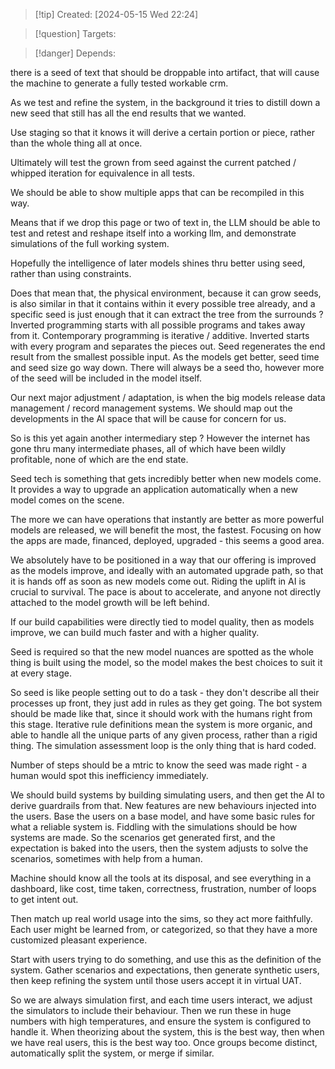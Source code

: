 
>[!tip] Created: [2024-05-15 Wed 22:24]

>[!question] Targets: 

>[!danger] Depends: 

there is a seed of text that should be droppable into artifact, that will cause the machine to generate a fully tested workable crm.

As we test and refine the system, in the background it tries to distill down a new seed that still has all the end results that we wanted.

Use staging so that it knows it will derive a certain portion or piece, rather than the whole thing all at once.

Ultimately will test the grown from seed against the current patched / whipped iteration for equivalence in all tests.

We should be able to show multiple apps that can be recompiled in this way.

Means that if we drop this page or two of text in, the LLM should be able to test and retest and reshape itself into a working llm, and demonstrate simulations of the full working system.

Hopefully the intelligence of later models shines thru better using seed, rather than using constraints.

Does that mean that, the physical environment, because it can grow seeds, is also similar in that it contains within it every possible tree already, and a specific seed is just enough that it can extract the tree from the surrounds ?
Inverted programming starts with all possible programs and takes away from it.  Contemporary programming is iterative / additive.  Inverted starts with every program and separates the pieces out.  Seed regenerates the end result from the smallest possible input.  As the models get better, seed time and seed size go way down.  There will always be a seed tho, however more of the seed will be included in the model itself.

Our next major adjustment / adaptation, is when the big models release data management / record management systems.  We should map out the developments in the AI space that will be cause for concern for us.

So is this yet again another intermediary step ?  However the internet has gone thru many intermediate phases, all of which have been wildly profitable, none of which are the end state.

Seed tech is something that gets incredibly better when new models come.  It provides a way to upgrade an application automatically when a new model comes on the scene.

The more we can have operations that instantly are better as more powerful models are released, we will benefit the most, the fastest.  Focusing on how the apps are made, financed, deployed, upgraded - this seems a good area.

We absolutely have to be positioned in a way that our offering is improved as the models improve, and ideally with an automated upgrade path, so that it is hands off as soon as new models come out.  Riding the uplift in AI is crucial to survival.  The pace is about to accelerate, and anyone not directly attached to the model growth will be left behind.

If our build capabilities were directly tied to model quality, then as models improve, we can build much faster and with a higher quality.

Seed is required so that the new model nuances are spotted as the whole thing is built using the model, so the model makes the best choices to suit it at every stage.

So seed is like people setting out to do a task - they don't describe all their processes up front, they just add in rules as they get going.  The bot system should be made like that, since it should work with the humans right from this stage.  Iterative rule definitions mean the system is more organic, and able to handle all the unique parts of any given process, rather than a rigid thing.  The simulation assessment loop is the only thing that is hard coded.

Number of steps should be a mtric to know the seed was made right - a human would spot this inefficiency immediately.

We should build systems by building simulating users, and then get the AI to derive guardrails from that.  New features are new behaviours injected into the users.  Base the users on a base model, and have some basic rules for what a reliable system is.  Fiddling with the simulations should be how systems are made.  So the scenarios get generated first, and the expectation is baked into the users, then the system adjusts to solve the scenarios, sometimes with help from a human.

Machine should know all the tools at its disposal, and see everything in a dashboard, like cost, time taken, correctness, frustration, number of loops to get intent out.

Then match up real world usage into the sims, so they act more faithfully.  Each user might be learned from, or categorized, so that they have a more customized pleasant experience.

Start with users trying to do something, and use this as the definition of the system.  Gather scenarios and expectations, then generate synthetic users, then keep refining the system until those users accept it in virtual UAT.

So we are always simulation first, and each time users interact, we adjust the simulators to include their behaviour.  Then we run these in huge numbers with high temperatures, and ensure the system is configured to handle it.  When theorizing about the system, this is the best way, then when we have real users, this is the best way too.  Once groups become distinct, automatically split the system, or merge if similar.
